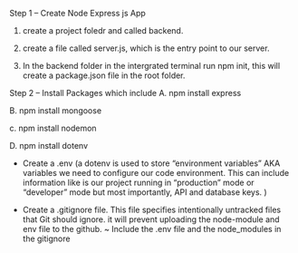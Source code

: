 Step 1 – Create Node Express js App

1. create a project foledr and called 
 backend.

 2. create a file called server.js,  which is the entry point to our server.

3. In the backend folder in the intergrated terminal run npm init, this will create a package.json file in the root folder.

Step 2 – Install Packages which include
A. npm install express

B. npm install mongoose

c. npm install nodemon

D. npm install dotenv

* Create a .env 
(a dotenv is used to store “environment variables” AKA variables we need to configure our code environment. This can include information like is our project running in “production” mode or “developer” mode but most importantly, API and database keys. )

* Create a .gitignore file. 
This file specifies intentionally untracked files that Git should ignore. it will prevent uploading the node-module and env file to the github. 
~ Include the .env file and the node_modules in the gitignore

